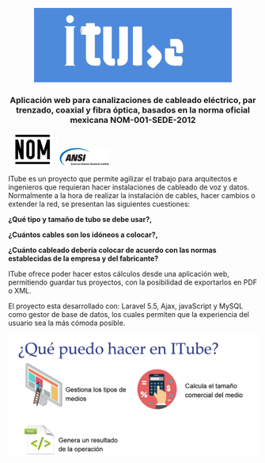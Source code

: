 <p align="center"><img width= "400px" height= "auto" border-radius= "50px" src="https://github.com/mikeangeloo/ITube/blob/master/public/storage/logoItube.png" alt="Logo ITube"></p>

<h3 align="center">Aplicación web para canalizaciones de cableado eléctrico, par trenzado, coaxial y fibra óptica, basados en la norma oficial mexicana NOM-001-SEDE-2012</h3>
<p aling="right"><img width= "100px" height="auto" border-radius="50px" src="https://github.com/mikeangeloo/ITube/blob/master/public/storage/nom.png" alt="Logo NOM">
<img width= "100px" height= "auto" border-radius= "50px" src="https://github.com/mikeangeloo/ITube/blob/master/public/storage/TIA-ansi.png" alt="AnsiTIA"></p>

<p>ITube es un proyecto que permite agilizar el trabajo para arquitectos e ingenieros que requieran hacer instalaciones de cableado de voz y datos.
    Normalmente a la hora de realizar la instalación de cables, hacer cambios o extender la red, se presentan las siguientes cuestiones:
    <p><b>¿Qué tipo y tamaño de tubo se debe usar?,</b></p><p><b>¿Cuántos cables son los idóneos a colocar?,</b></p>
    <p><b>¿Cuánto cableado debería colocar de acuerdo con las normas establecidas de la empresa y del fabricante?</b></p>
    ITube ofrece poder hacer estos cálculos desde una aplicación web, permitiendo guardar tus proyectos, con la posibilidad de exportarlos en PDF o XML.
</p>
<p>
    El proyecto esta desarrollado con: Laravel 5.5, Ajax, javaScript y MySQL como gestor de base de datos, los cuales permiten que la experiencia del usuario sea la más cómoda posible.
</p>

<p align="center"><img width= "800px" height= "auto" border-radius= "50" src="https://github.com/mikeangeloo/ITube/blob/master/public/storage/quepuedohacer.png" alt="AnsiTIA"></p>
